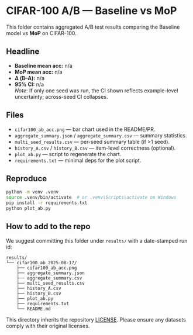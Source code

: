 # CIFAR-100 A/B — Baseline vs MoP

This folder contains aggregated A/B test results comparing the Baseline model vs **MoP** on CIFAR-100.

## Headline
- **Baseline mean acc:** n/a
- **MoP mean acc:** n/a
- **Δ (B–A):** n/a
- **95% CI:** n/a  
  _Note_: If only one seed was run, the CI shown reflects example-level uncertainty; across-seed CI collapses.

## Files
- `cifar100_ab_acc.png` — bar chart used in the README/PR.
- `aggregate_summary.json` / `aggregate_summary.csv` — summary statistics.
- `multi_seed_results.csv` — per-seed summary table (if >1 seed).
- `history_A.csv` / `history_B.csv` — item-level correctness (optional).
- `plot_ab.py` — script to regenerate the chart.
- `requirements.txt` — minimal deps for the plot script.

## Reproduce
```bash
python -m venv .venv
source .venv/bin/activate  # or .venv\Scripts\activate on Windows
pip install -r requirements.txt
python plot_ab.py
```

## How to add to the repo
We suggest committing this folder under `results/` with a date-stamped run id:
```
results/
└── cifar100_ab_2025-08-17/
    ├── cifar100_ab_acc.png
    ├── aggregate_summary.json
    ├── aggregate_summary.csv
    ├── multi_seed_results.csv
    ├── history_A.csv
    ├── history_B.csv
    ├── plot_ab.py
    ├── requirements.txt
    └── README.md
```
This directory inherits the repository [LICENSE](../LICENSE). Please ensure any datasets comply with their original licenses.
